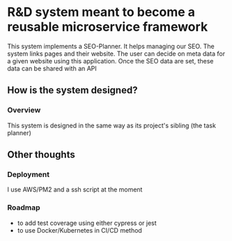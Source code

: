 # R&D system meant to become a reusable microservice framework

This system implements a SEO-Planner. It helps managing our SEO. The system links pages and their website. 
The user can decide on meta data for a given website using this application. Once the SEO data are set, these data can be shared with an API  

## How is the system designed?

### Overview
This system is designed in the same way as its project's sibling (the task planner)

## Other thoughts

### Deployment
I use AWS/PM2 and a ssh script at the moment

### Roadmap
- to add test coverage using either cypress or jest
- to use Docker/Kubernetes in CI/CD method

